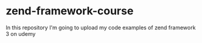 # zend-framework-course
In this repository I'm going to upload my code examples of zend framework 3 on udemy
